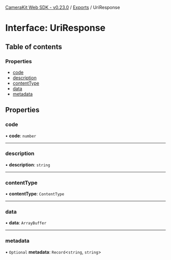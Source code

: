 [CameraKit Web SDK - v0.23.0](../README.md) / [Exports](../modules.md) / UriResponse

# Interface: UriResponse

## Table of contents

### Properties

- [code](UriResponse.md#code)
- [description](UriResponse.md#description)
- [contentType](UriResponse.md#contenttype)
- [data](UriResponse.md#data)
- [metadata](UriResponse.md#metadata)

## Properties

### code

• **code**: `number`

___

### description

• **description**: `string`

___

### contentType

• **contentType**: `ContentType`

___

### data

• **data**: `ArrayBuffer`

___

### metadata

• `Optional` **metadata**: `Record`\<`string`, `string`\>
